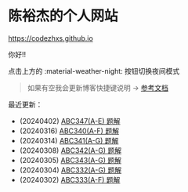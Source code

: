 # 陈裕杰的个人网站

<https://codezhxs.github.io>

你好!!

点击上方的 :material-weather-night: 按钮切换夜间模式

> 如果有空我会更新博客快捷键说明 -> [参考文档](https://squidfunk.github.io/mkdocs-material/setup/setting-up-navigation/#keyboard-shortcuts-mkdocsyml)

最近更新：

- (20240402) [ABC347(A-E) 题解](./algorithm/AtCoder/abc347.md)
- (20240316) [ABC340(A-F) 题解](./algorithm/AtCoder/abc340.md)
- (20240314) [ABC341(A-G) 题解](./algorithm/AtCoder/abc341.md)
- (20240308) [ABC342(A-G) 题解](./algorithm/AtCoder/abc342.md)
- (20240305) [ABC343(A-G) 题解](./algorithm/AtCoder/abc343.md)
- (20240304) [ABC332(A-G) 题解](./algorithm/AtCoder/abc332.md)
- (20240302) [ABC333(A-F) 题解](./algorithm/AtCoder/abc333.md)



